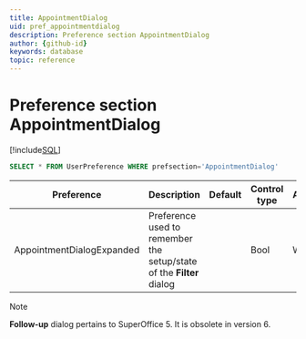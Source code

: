```yaml
---
title: AppointmentDialog
uid: pref_appointmentdialog
description: Preference section AppointmentDialog
author: {github-id}
keywords: database
topic: reference
---
```


# Preference section AppointmentDialog

[!include[SQL](./includes/to-view-pref.md)]

```SQL
SELECT * FROM UserPreference WHERE prefsection='AppointmentDialog'
```

| Preference | Description | Default | Control type | Access |
|---|---|---|---|---|
| AppointmentDialogExpanded | Preference used to remember the setup/state of the **Filter** dialog | | Bool | Wizard |

> [!NOTE]
> **Follow-up** dialog pertains to SuperOffice 5. It is obsolete in version 6.

